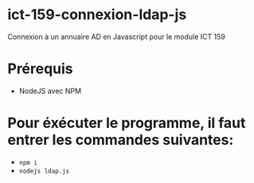 # ict-159-connexion-ldap-js
Connexion à un annuaire AD en Javascript pour le module ICT 159

# Prérequis
  - NodeJS avec NPM

# Pour éxécuter le programme, il faut entrer les commandes suivantes:
- ``npm i``
- ``nodejs ldap.js``
